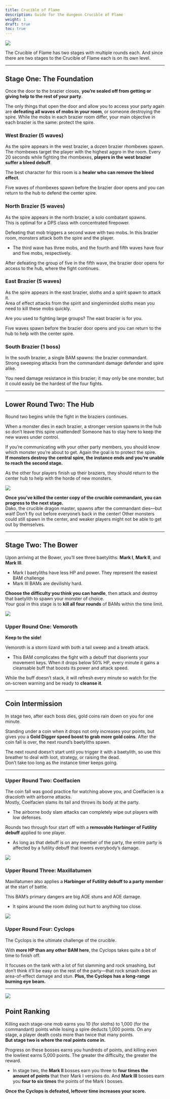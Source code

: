 ```yaml
---
title: Crucible of Flame
description: Guide for the dungeon Crucible of Flame
weight: 1
draft: true
toc: true
---
```


![](https://i.imgur.com/KXT7fSq.png)

The Crucible of Flame has two stages with multiple rounds each. And since there are two stages to the Crucible of Flame each is on its own level.

<hr/>

<div id="stage-one">

## Stage One: The Foundation

Once the door to the brazier closes, **you’re sealed off from getting or giving help to the rest of your party**. 

The only things that open the door and allow you to access your party again are **defeating all waves of mobs in your room**, or someone destroying the spire. While the mobs in each brazier room differ, your main objective in each brazier is the same: protect the spire.


### West Brazier (5 waves)


As the spire appears in the west brazier, a dozen brazier rhombexes spawn. <br>
The rhombexes target the player with the highest aggro in the room. Every 20 seconds while fighting the rhombexes, **players in the west brazier suffer a bleed debuff**. 

The best character for this room is a **healer who can remove the bleed effect**. 

Five waves of rhombexes spawn before the brazier door opens and you can return to the hub to defend the center spire.

### North Brazier (5 waves)

As the spire appears in the north brazier, a solo combatant spawns. <br>
This is optimal for a DPS class with concentrated firepower. 

Defeating that mob triggers a second wave with two mobs. In this brazier room, monsters attack both the spire and the player.
- The third wave has three mobs, and the fourth and fifth waves have four and five mobs, respectively. 

After defeating the group of five in the fifth wave, the brazier door opens for access to the hub, where the fight continues.


### East Brazier (5 waves)

As the spire appears in the east brazier, sloths and a spirit spawn to attack it. <br> 
Area of effect attacks from the spirit and singleminded sloths mean you need to kill these mobs quickly. 

Are you used to fighting large groups? The east brazier is for you. 

Five waves spawn before the brazier door opens and you can return to the hub to help with the center spire.


### South Brazier (1 boss)

In the south brazier, a single BAM spawns: the brazier commandant. <br> 
Strong sweeping attacks from the commandant damage defender and spire alike. 

You need damage resistance in this brazier; it may only be one monster, but it could easily be the hardest of the four fights.

<hr/>

## Lower Round Two: The Hub

Round two begins while the fight in the braziers continues. 

When a monster dies in each brazier, a stronger version spawns in the hub so don’t leave this spire unattended! Someone has to stay here to keep the new waves under control. 

If you’re communicating with your other party members, you should know which monster you’re about to get. Again the goal is to protect the spire.<br>
**If monsters destroy the central spire, the instance ends and you’re unable to reach the second stage.**

As the other four players finish up their braziers, they should return to the center hub to help with the horde of new monsters. 

![](https://i.imgur.com/2MNGjYC.png)

**Once you’ve killed the center copy of the crucible commandant, you can progress to the next stage.** <br>
Dako, the crucible dragon master, spawns after the commandant dies—but wait! Don’t fly out before everyone’s back in the center! Other monsters could still spawn in the center, and weaker players might not be able to get out by themselves. 

</div>

<hr/>

<div id="stage-two">

## Stage Two: The Bower

Upon arriving at the Bower, you’ll see three baetyliths: **Mark I**, **Mark II**, and **Mark III**. 
- Mark I baetyliths have less HP and power. They represent the easiest BAM challenge
- Mark III BAMs are devilishly hard. 

**Choose the difficulty you think you can handle**, then attack and destroy that baetylith to spawn your monster of choice. <br>
Your goal in this stage is to **kill all four rounds** of BAMs within the time limit.

![](https://i.imgur.com/Xvkp2t8.png)

### Upper Round One: Vemoroth

**Keep to the side!** 

Vemoroth is a storm lizard with both a tail sweep and a breath attack. 
- This BAM complicates the fight with a debuff that disorients your movement keys. When it drops below 50% HP, every minute it gains a cleansable buff that boosts its power and attack speed. 

While the buff doesn’t stack, it will refresh every minute so watch for the on-screen warning and be ready to **cleanse it**.

<hr/>

## Coin Intermission

In stage two, after each boss dies, gold coins rain down on you for one minute. 

Standing under a coin when it drops not only increases your points, but gives you a **Gold Digger speed boost to grab more gold coins**. After the coin fall is over, the next round’s baetyliths spawn.

The next round doesn’t start until you trigger it with a baetylith, so use this breather to deal with loot, strategy, or raising the dead. <br>
Don’t take too long as the instance timer keeps going.

<hr/>

### Upper Round Two: Coelfacien

The coin fall was good practice for watching above you, and Coelfacien is a dracoloth with airborne attacks. <br>
Mostly, Coelfacien slams its tail and throws its body at the party. 
- The airborne body slam attacks can completely wipe out players with low defenses.

Rounds two through four start off with a **removable Harbinger of Futility debuff** applied to one player. 
- As long as that debuff is on any member of the party, the entire party is affected by a futility debuff that lowers everybody’s damage.

![](https://i.imgur.com/BtnrUSS.png)

### Upper Round Three: Maxillatumen

Maxillatumen also applies a **Harbinger of Futility debuff to a party member** at the start of battle. 

This BAM’s primary dangers are big AOE stuns and AOE damage. 
- It spins around the room doling out hurt to anything too close.

![](https://i.imgur.com/N94fmrw.png)

### Upper Round Four: Cyclops

The Cyclops is the ultimate challenge of the crucible.

With **more HP than any other BAM here**, the Cyclops takes quite a bit of time to finish off. 

It focuses on the tank with a lot of fist slamming and rock smashing, but don’t think it’ll be easy on the rest of the party—that rock smash does an area-of-effect damage and stun. **Plus, the Cyclops has a long-range burning eye beam.**

</div>

<hr/>

<div class="ranking">

![](https://i.imgur.com/LmenwYf.png)

## Point Ranking

</div>

Killing each stage-one mob earns you 10 (for sloths) to 1,000 (for the commandant) points while losing a spire deducts 1,000 points. On any stage, a player death costs more than twice that many points.<br>
**But stage two is where the real points come in.**

Progress on these bosses earns you hundreds of points, and killing even the lowliest earns 5,000 points. The greater the difficulty, the greater the reward. 
- In stage two, the **Mark II** bosses earn you three to **four times the amount of points** that their Mark I versions do. And **Mark III** bosses earn you **four to six times** the points of the Mark I bosses.

**Once the Cyclops is defeated, leftover time increases your score.**

